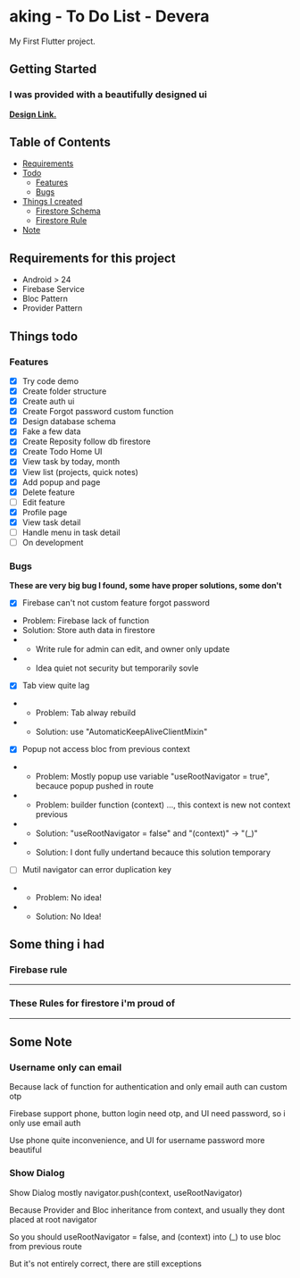 # aking - To Do List - Devera

My First Flutter project.

## Getting Started

### I was provided with a beautifully designed ui

[**Design Link.**](https://www.figma.com/file/Lg4BWGwHR2L3Qwk6s0yIHO/Devera-Aking-To-Do-List-App?node-id=0%3A1)<br>

## Table of Contents

- [Requirements](#requirements)
- [Todo](#todo)
  - [Features](#features)
  - [Bugs](#bugs)
- [Things I created](#created)
  - [Firestore Schema](#schema)
  - [Firestore Rule](#rule)
- [Note](#note)

## Requirements for this project<a name = "requirements"></a>

- Android > 24
- Firebase Service
- Bloc Pattern
- Provider Pattern

## Things todo<a name = "todo"></a>

### Features<a name = "features"></a>

- [x] Try code demo
- [x] Create folder structure
- [x] Create auth ui
- [x] Create Forgot password custom function
- [x] Design database schema
- [x] Fake a few data
- [x] Create Reposity follow db firestore
- [x] Create Todo Home UI
- [x] View task by today, month
- [x] View list (projects, quick notes)
- [x] Add popup and page
- [x] Delete feature
- [ ] Edit feature
- [x] Profile page
- [x] View task detail
- [ ] Handle menu in task detail
- [ ] On development

### Bugs <a name = "bugs"></a>

<b>These are very big bug I found, some have proper solutions, some don't</b>

- [x] Firebase can't not custom feature forgot password
- Problem: Firebase lack of function
- Solution: Store auth data in firestore
- - Write rule for admin can edit, and owner only update
- - Idea quiet not security but temporarily sovle

- [x] Tab view quite lag
- - Problem: Tab alway rebuild
- - Solution: use "AutomaticKeepAliveClientMixin"

- [x] Popup not access bloc from previous context
- - Problem: Mostly popup use variable "useRootNavigator = true", becauce popup pushed in route
- - Problem: builder function (context) ..., this context is new not context previous
- - Solution: "useRootNavigator = false" and "(context)" -> "(_)"
- - Solution: I dont fully undertand becauce this solution temporary

- [ ] Mutil navigator can error duplication key
- - Problem: No idea!
- - Solution: No Idea!

## Some thing i had<a name = "created"></a>

### Firebase rule<a name = "aws"></a>

----------

### These Rules for firestore i'm proud of<a name = "rule"></a>

----------


## Some Note<a name = "note"></a>

### Username only can email

Because lack of function for authentication and only email auth can custom otp

Firebase support phone, button login need otp, and UI need password, so i only use email auth

Use phone quite inconvenience, and UI for username password more beautiful

### Show Dialog

Show Dialog mostly navigator.push(context, useRootNavigator)

Because Provider and Bloc inheritance from context, and usually they dont placed at root navigator

So you should useRootNavigator = false, and (context) into (_) to use bloc from previous route

But it's not entirely correct, there are still exceptions
